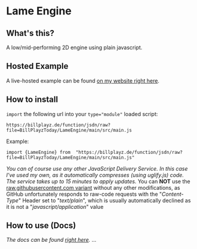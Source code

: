 # Lame Engine
## What's this?
A low/mid-performing 2D engine using plain javascript.
## Hosted Example
A live-hosted example can be found [on my website right here](https://billplayz.de/page/lame-engine).
## How to install
`import` the following url into your `type="module"` loaded script:

    https://billplayz.de/function/jsdn/raw?file=BillPlayzToday/LameEngine/main/src/main.js
Example:

    import {LameEngine} from  "https://billplayz.de/function/jsdn/raw?file=BillPlayzToday/LameEngine/main/src/main.js"

*You can of course use any other JavaScript Delivery Service. In this case I've used my own, as it automatically compresses (using uglify.js) code. The service takes up to 15 minutes to apply updates.*
You can **NOT** use the [raw.githubusercontent.com variant](https://raw.githubusercontent.com/BillPlayzToday/LameEngine/main/src/main.js) without any other modifications, as GitHub unfortunately responds to raw-code requests with the "*Content-Type*" Header set to "*text/plain*", which is usually automatically declined as it is not a "*javascript/application*" value
## How to use (Docs)
*The docs can be found [right here](https://github.com/BillPlayzToday/LameEngine/blob/main/DOCS.md).*
...
